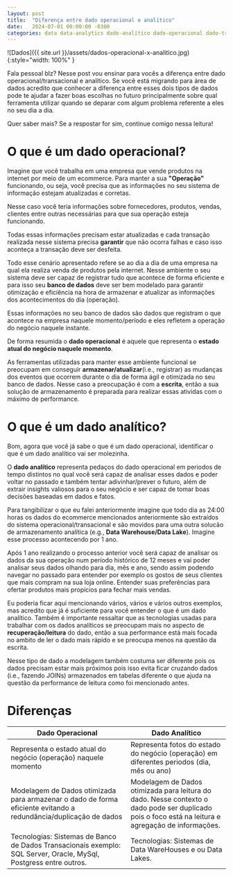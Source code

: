 ```yaml
---
layout: post
title:  "Diferença entre dado operacional e analítico"
date:   2024-07-01 00:00:00 -0300
categories: data data-analytics dado-analítico dado-operacional dado-transacional
---
```


![Dados]({{ site.url }}/assets/dados-operacional-x-analitico.jpg){:style="width: 100%" }

Fala pessoal blz? Nesse post vou ensinar para vocês a diferença entre dado operacional/transacional e analítico. Se você está migrando para área de dados acredito que conhecer a diferença entre esses dois tipos de dados pode te ajudar a fazer boas escolhas no futuro principalmente sobre qual ferramenta utilizar quando se deparar com algum problema referente a eles no seu dia a dia.

Quer saber mais? Se a respostar for sim, continue comigo nessa leitura!

# O que é um dado operacional?

Imagine que você trabalha em uma empresa que vende produtos na internet por meio de um ecommerce. Para manter a sua __"Operação"__ funcionando, ou seja, você precisa que as informações no seu sistema de informação estejam atualizadas e corretas.

Nesse caso você teria informações sobre fornecedores, produtos, vendas, clientes entre outras necessárias para que sua operação esteja funcionando.

Todas essas informações precisam estar atualizadas e cada transação realizada nesse sistema precisa __garantir__ que não ocorra falhas e caso isso aconteça a transação deve ser desfeita.

Todo esse cenário apresentado refere se ao dia a dia de uma empresa na qual ela realiza venda de produtos pela internet. Nesse ambiente o seu sistema deve ser capaz de registrar tudo que acontece de forma eficiente e para isso seu __banco de dados__ deve ser bem modelado para garantir otimização e eficiência na hora de armazenar e atualizar as informações dos acontecimentos do dia (operação).

Essas informações no seu banco de dados são dados que registram o que acontece na empresa naquele momento/período e eles refletem a operação do negócio naquele instante.

De forma resumida o __dado operacional__ é aquele que representa o __estado atual do negócio naquele momento__.

As ferramentas utilizadas para manter esse ambiente funcional se preocupam em conseguir __armazenar/atualizar__(i.e., registrar) as mudanças dos eventos que ocorrem durante o dia de forma ágil e otimizada no seu banco de dados. Nesse caso a preocupação é com a __escrita__, então a sua solução de armazenamento é preparada para realizar essas atividas com o máximo de performance.

# O que é um dado analítico?

Bom, agora que você já sabe o que é um dado operacional, identificar o que é um dado analítico vai ser molezinha.

O __dado analítico__ representa pedaços do dado operacional em periodos de tempo distintos no qual você será capaz de analisar esses dados e poder voltar no passado e também tentar adivinhar/prever o futuro, além de extrair insights valiosos para o seu negócio e ser capaz de tomar boas decisões baseadas em dados e fatos.

Para tangibilizar o que eu falei anteriormente imagine que todo dia as 24:00 horas os dados do ecommerce mencionados anteriormente são extraídos do sistema operacional/transacional e são movidos para uma outra solucão de armazenamento analítica (e.g., __Data Warehouse/Data Lake__). Imagine esse processo acontecendo por 1 ano.

Após 1 ano realizando o processo anterior você será capaz de analisar os dados da sua operação num período histórico de 12 meses e vai poder analisar seus dados olhando para dia, mês e ano, sendo assim podendo navegar no passado para entender por exemplo os gostos de seus clientes que mais compram na sua loja online. Entender suas preferências para ofertar produtos mais propícios para fechar mais vendas.

Eu poderia ficar aqui mencionando vários, vários e vários outros exemplos, mas acredito que já é suficiente para você entender o que é um dado analítico. Também é importante ressaltar que as tecnologias usadas para trabalhar com os dados analíticos se preocupam mais no aspecto de __recuperação/leitura__ do dado, então a sua performance está mais focada no ambito de ler o dado mais rápido e se preocupa menos na questão da escrita.

Nesse tipo de dado a modelagem também costuma ser diferente pois os dados precisam estar mais próximos pois isso evita ficar cruzando dados (i.e., fazendo JOINs) armazenados em tabelas diferente o que ajuda na questão da performance de leitura como foi mencionado antes.

# Diferenças

| Dado Operacional                                                                                                  | Dado Analítico                                                                                                                                      |
|-------------------------------------------------------------------------------------------------------------------|-----------------------------------------------------------------------------------------------------------------------------------------------------|
| Representa o estado atual do negócio (operação) naquele momento                                                                             | Representa fotos do estado do negócio (operação) em diferentes periodos (dia, mês ou ano)                                                                                       |
| Modelagem de Dados otimizada para armazenar o dado de forma eficiente evitando a redundância/duplicação de dados  | Modelagem de Dados otimizada para leitura do dado. Nesse contexto o dado pode ser duplicado pois o foco está na leitura e agregação de informações. |
| Tecnologias: Sistemas de Banco de Dados Transacionais exemplo: SQL Server, Oracle, MySql, Postgress entre outros. | Tecnologias: Sistemas de Data WareHouses e ou Data Lakes.                                                                                           |
